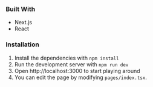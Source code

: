 ### Built With

- Next.js
- React

### Installation

1. Install the dependencies with `npm install`
2. Run the development server with `npm run dev`
3. Open http://localhost:3000 to start playing around
4. You can edit the page by modifying `pages/index.tsx`.
